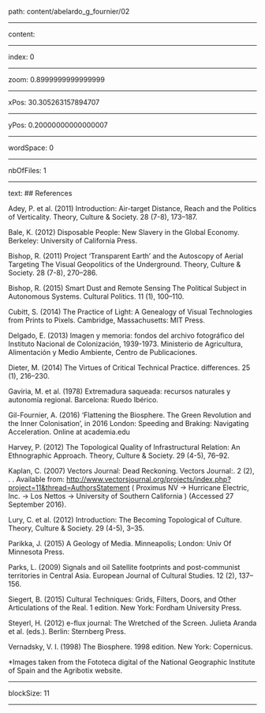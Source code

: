 path: content/abelardo_g_fournier/02

----

content: 

----

index: 0

----

zoom: 0.8999999999999999

----

xPos: 30.305263157894707

----

yPos: 0.20000000000000007

----

wordSpace: 0

----

nbOfFiles: 1

----

text: ## References

Adey, P. et al. (2011) Introduction: Air-target Distance, Reach and the Politics of Verticality. Theory, Culture & Society. 28 (7-8), 173–187.

Bale, K. (2012) Disposable People: New Slavery in the Global Economy. Berkeley: University of California Press.

Bishop, R. (2011) Project ‘Transparent Earth’ and the Autoscopy of Aerial Targeting The Visual Geopolitics of the Underground. Theory, Culture & Society. 28 (7-8), 270–286.

Bishop, R. (2015) Smart Dust and Remote Sensing The Political Subject in Autonomous Systems. Cultural Politics.  11 (1), 100–110.

Cubitt, S. (2014) The Practice of Light: A Genealogy of Visual Technologies from Prints to Pixels. Cambridge, Massachusetts: MIT Press.

Delgado, E. (2013) Imagen y memoria: fondos del archivo fotográfico del Instituto Nacional de Colonización, 1939-1973. Ministerio de Agricultura, Alimentación y Medio Ambiente, Centro de Publicaciones.

Dieter, M. (2014) The Virtues of Critical Technical Practice. differences.  25 (1), 216–230.

Gaviria, M. et al. (1978) Extremadura saqueada: recursos naturales y autonomía regional. Barcelona: Ruedo Ibérico.

Gil-Fournier, A. (2016) ‘Flattening the Biosphere. The Green Revolution and the Inner Colonisation’, in 2016 London: Speeding and Braking: Navigating Acceleration. Online at academia.edu

Harvey, P. (2012) The Topological Quality of Infrastructural Relation: An Ethnographic Approach. Theory, Culture & Society.  29 (4-5), 76–92.

Kaplan, C. (2007) Vectors Journal: Dead Reckoning. Vectors Journal:. 2 (2), . . Available from: http://www.vectorsjournal.org/projects/index.php?project=11&thread=AuthorsStatement ( Proximus NV → Hurricane Electric, Inc. → Los Nettos → University of Southern California ) (Accessed 27 September 2016).

Lury, C. et al. (2012) Introduction: The Becoming Topological of Culture. Theory, Culture & Society.  29 (4-5), 3–35.

Parikka, J. (2015) A Geology of Media. Minneapolis; London: Univ Of Minnesota Press.

Parks, L. (2009) Signals and oil Satellite footprints and post-communist territories in Central Asia. European Journal of Cultural Studies.  12 (2), 137–156.

Siegert, B. (2015) Cultural Techniques: Grids, Filters, Doors, and Other Articulations of the Real. 1 edition. New York: Fordham University Press.

Steyerl, H. (2012) e-flux journal: The Wretched of the Screen. Julieta Aranda et al. (eds.). Berlin: Sternberg Press.

Vernadsky, V. I. (1998) The Biosphere. 1998 edition. New York: Copernicus.

*Images taken from the Fototeca digital of the National Geographic Institute of Spain and the Agribotix website.

----

blockSize: 11

----


